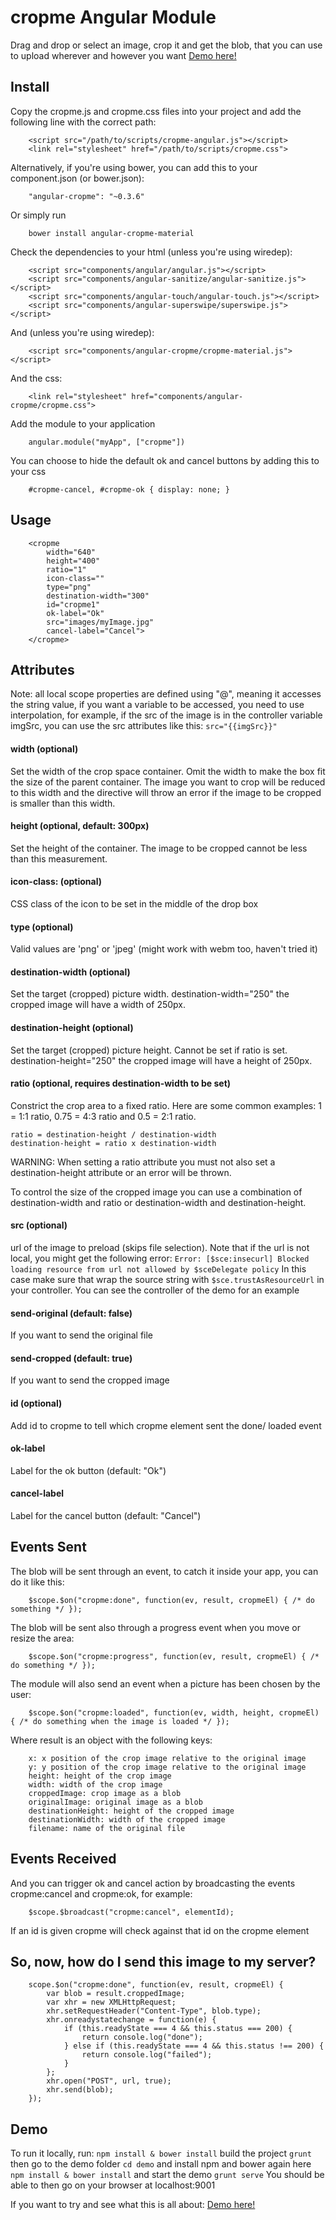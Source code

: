 cropme Angular Module
========================

Drag and drop or select an image, crop it and get the blob, that you can use to upload wherever and however you want
[Demo here!](http://standupweb.net/cropmedemo)

Install
-------

Copy the cropme.js and cropme.css files into your project and add the following line with the correct path:

		<script src="/path/to/scripts/cropme-angular.js"></script>
		<link rel="stylesheet" href="/path/to/scripts/cropme.css">


Alternatively, if you're using bower, you can add this to your component.json (or bower.json):

		"angular-cropme": "~0.3.6"

Or simply run

		bower install angular-cropme-material

Check the dependencies to your html (unless you're using wiredep):

		<script src="components/angular/angular.js"></script>
		<script src="components/angular-sanitize/angular-sanitize.js"></script>
		<script src="components/angular-touch/angular-touch.js"></script>
		<script src="components/angular-superswipe/superswipe.js"></script>

And (unless you're using wiredep):

		<script src="components/angular-cropme/cropme-material.js"></script>

And the css:

		<link rel="stylesheet" href="components/angular-cropme/cropme.css">

Add the module to your application

		angular.module("myApp", ["cropme"])

You can choose to hide the default ok and cancel buttons by adding this to your css

		#cropme-cancel, #cropme-ok { display: none; }


Usage
-----
		<cropme
			width="640"
			height="400"
			ratio="1"
			icon-class=""
			type="png"
			destination-width="300"
			id="cropme1"
			ok-label="Ok"
			src="images/myImage.jpg"
			cancel-label="Cancel">
		</cropme>

Attributes
----------

Note: all local scope properties are defined using "@", meaning it accesses the string value, if you want a variable to be accessed, you need to use interpolation, for example, if the src of the image is in the controller variable imgSrc, you can use the src attributes like this: `src="{{imgSrc}}"`

#### width (optional)
Set the width of the crop space container. Omit the width to make the box fit the size of the parent container. The image you want to crop will be reduced to this width and the directive will throw an error if the image to be cropped is smaller than this width.
#### height (optional, default: 300px)
Set the height of the container. The image to be cropped cannot be less than this measurement.
#### icon-class: (optional)
CSS class of the icon to be set in the middle of the drop box
#### type (optional)
Valid values are 'png' or 'jpeg' (might work with webm too, haven't tried it)
#### destination-width (optional)
Set the target (cropped) picture width.
		destination-width="250"
the cropped image will have a width of 250px.
#### destination-height (optional)
Set the target (cropped) picture height. Cannot be set if ratio is set.
		destination-height="250"
the cropped image will have a height of 250px.
#### ratio (optional, requires destination-width to be set)
Constrict the crop area to a fixed ratio. Here are some common examples: 1 = 1:1 ratio, 0.75 = 4:3 ratio and 0.5 = 2:1 ratio.
```
ratio = destination-height / destination-width
destination-height = ratio x destination-width
```
WARNING: When setting a ratio attribute you must not also set a destination-height attribute or an error will be thrown.

To control the size of the cropped image you can use a combination of destination-width and ratio or destination-width and destination-height.

#### src (optional)
url of the image to preload (skips file selection). Note that if the url is not local, you might get the following error:
`Error: [$sce:insecurl] Blocked loading resource from url not allowed by $sceDelegate policy`
In this case make sure that wrap the source string with `$sce.trustAsResourceUrl` in your controller. You can see the controller of the demo for an example
#### send-original (default: false)
If you want to send the original file
#### send-cropped (default: true)
If you want to send the cropped image
#### id (optional)
Add id to cropme to tell which cropme element sent the done/ loaded event
#### ok-label
Label for the ok button (default: "Ok")
#### cancel-label
Label for the cancel button (default: "Cancel")

Events Sent
----------

The blob will be sent through an event, to catch it inside your app, you can do it like this:

		$scope.$on("cropme:done", function(ev, result, cropmeEl) { /* do something */ });

The blob will be sent also through a progress event when you move or resize the area:

		$scope.$on("cropme:progress", function(ev, result, cropmeEl) { /* do something */ });

The module will also send an event when a picture has been chosen by the user:

		$scope.$on("cropme:loaded", function(ev, width, height, cropmeEl) { /* do something when the image is loaded */ });

Where result is an object with the following keys:

		x: x position of the crop image relative to the original image
		y: y position of the crop image relative to the original image
		height: height of the crop image
		width: width of the crop image
		croppedImage: crop image as a blob
		originalImage: original image as a blob
		destinationHeight: height of the cropped image
		destinationWidth: width of the cropped image
		filename: name of the original file


Events Received
---------------

And you can trigger ok and cancel action by broadcasting the events cropme:cancel and cropme:ok, for example:

		$scope.$broadcast("cropme:cancel", elementId);

If an id is given cropme will check against that id on the cropme element

So, now, how do I send this image to my server?
-----------------------------------------------

		scope.$on("cropme:done", function(ev, result, cropmeEl) {
			var blob = result.croppedImage;
			var xhr = new XMLHttpRequest;
			xhr.setRequestHeader("Content-Type", blob.type);
			xhr.onreadystatechange = function(e) {
				if (this.readyState === 4 && this.status === 200) {
					return console.log("done");
				} else if (this.readyState === 4 && this.status !== 200) {
					return console.log("failed");
				}
			};
			xhr.open("POST", url, true);
			xhr.send(blob);
		});


Demo
----

To run it locally, run:
`npm install & bower install`
build the project
`grunt`
then go to the demo folder
`cd demo`
and install npm and bower again here
`npm install & bower install`
and start the demo
`grunt serve`
You should be able to then go on your browser at localhost:9001

If you want to try and see what this is all about:
[Demo here!](http://standupweb.net/cropmedemo)
